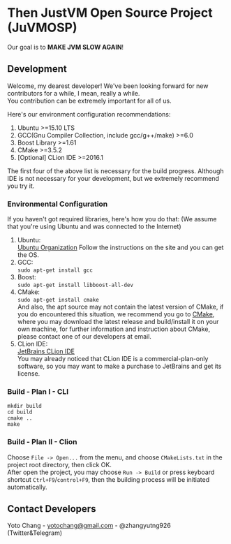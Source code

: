 # Then JustVM Open Source Project (JuVMOSP)

Our goal is to **MAKE JVM SLOW AGAIN**!

## Development
Welcome, my dearest developer!
We've been looking forward for new contributors for a while, I mean, really a while.  
You contribution can be extremely important for all of us.

Here's our environment configuration recommendations:  
1. Ubuntu >=15.10 LTS  
2. GCC(Gnu Compiler Collection, include gcc/g++/make) >=6.0  
3. Boost Library >=1.61  
4. CMake >=3.5.2  
5. [Optional] CLion IDE >=2016.1  

The first four of the above list is necessary for the build progress.
Although IDE is not necessary for your development, but we extremely recommend you try it.

### Environmental Configuration
If you haven't got required libraries, here's how you do that: 
(We assume that you're using Ubuntu and was connected to the Internet)  
1. Ubuntu:  
[Ubuntu Organization](http://www.ubuntu.com/)
Follow the instructions on the site and you can get the OS.  
2. GCC:  
``sudo apt-get install gcc``  
3. Boost:  
``sudo apt-get install libboost-all-dev``  
4. CMake:  
``sudo apt-get install cmake``  
And also, the apt source may not contain the latest version of CMake, 
if you do encountered this situation, we recommend you go to 
[CMake](https://www.cmake.org/), where you may download the latest release and build/install it
on your own machine, for further information and instruction about CMake, 
please contact one of our developers at email.
5. CLion IDE:  
[JetBrains CLion IDE](http://www.jetbrains.com/clion/)  
You may already noticed that CLion IDE is a commercial-plan-only software, 
so you may want to make a purchase to JetBrains and get its license.

### Build - Plan I - CLI
```
mkdir build
cd build
cmake ..
make
```

### Build - Plan II - Clion
Choose ``File -> Open...`` from the menu, and choose ``CMakeLists.txt``
in the project root directory, then click OK.  
After open the project, you may choose ``Run -> Build`` or press keyboard 
shortcut ``Ctrl+F9``/``control+F9``, then the building process will be 
initiated automatically.

## Contact Developers
Yoto Chang - yotochang@gmail.com - @zhangyutng926 (Twitter&Telegram)
